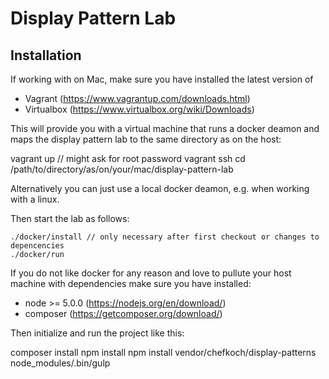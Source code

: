 # Display Pattern Lab

## Installation

If working with on Mac, make sure you have installed the latest version of

* Vagrant (https://www.vagrantup.com/downloads.html)
* Virtualbox (https://www.virtualbox.org/wiki/Downloads)

This will provide you with a virtual machine that runs a docker deamon and maps the display pattern lab to the same directory as on the host:

   vagrant up // might ask for root password
   vagrant ssh
   cd /path/to/directory/as/on/your/mac/display-pattern-lab
  
Alternatively you can just use a local docker deamon, e.g. when working with a linux.

Then start the lab as follows:
    
    ./docker/install // only necessary after first checkout or changes to depencencies
    ./docker/run
    
If you do not like docker for any reason and love to pullute your host machine with dependencies make sure you have installed:
 
* node >= 5.0.0 (https://nodejs.org/en/download/)
* composer (https://getcomposer.org/download/)

Then initialize and run the project like this:

   composer install
   npm install
   npm install vendor/chefkoch/display-patterns
   node_modules/.bin/gulp
